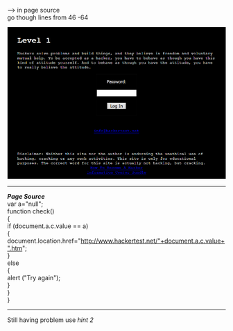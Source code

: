 --> in page source  
go though lines from 46 -64

 ![level1](https://github.com/enigmaOfficial/Hackertest.net-Ctfs/blob/master/Level%201/level1.PNG)

 ------------- ------------- ------------- ------------- ------------- ------------- ------------- -------------
***Page Source***  
var a="null";  
function check()  
{  
if (document.a.c.value == a)  
{  
document.location.href="http://www.hackertest.net/"+document.a.c.value+".htm";  
}  
else  
{  
alert ("Try again");  
}  
}  
}  
   ------------- ------------- ------------- ------------- ------------- ------------- 
Still having problem use *hint 2*
